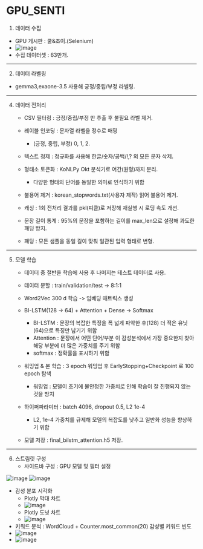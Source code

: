 # GPU_SENTI

1. 데이터 수집
  - GPU 게시판 : 쿨&조이.(Selenium)
  - ![image](https://github.com/user-attachments/assets/635e4e3f-c52e-4b13-88d9-4c4c27ba0d64)
  - 수집 데이터셋 : 63만개.

-------------------------------------------------------------------------------------------------

2. 데이터 라벨링
  - gemma3,exaone-3.5 사용해 긍정/중립/부정 라벨링.

-------------------------------------------------------------------------------------------------

4. 데이터 전처리
   - CSV 필터링 : 긍정/중립/부정 만 추출 후 불필요 라벨 제거.

   - 레이블 인코딩 : 문자열 라벨을 정수로 매핑
     - (긍정, 중립, 부정) 0, 1, 2.
   
   - 텍스트 정제 : 정규화를 사용해 한글/숫자/공백/!,? 외 모든 문자 삭제.

   - 형태소 토큰화 : KoNLPy Okt 분석기로 어간(원형)까지 분리.
     - 다양한 형태의 단어를 동일한 의미로 인식하기 위함

   - 불용어 제거 : korean_stopwords.txt(사용자 제작) 읽어 불용어 제거.

   - 캐싱 : 1회 전처리 결과를 pkl(피클)로 저장해 재실행 시 로딩 속도 개선.

   - 문장 길이 통계 : 95%의 문장을 포함하는 길이를 max_len으로 설정해 과도한 패딩 방지.

   - 패딩 : 모든 샘플을 동일 길이 맞춰 일관된 입력 형태로 변형.

-------------------------------------------------------------------------------------------------

5. 모델 학습
   - 데이터 중 절반을 학습에 사용 후 나머지는 테스트 데이터로 사용.
   
   - 데이터 분할 : train/validation/test -> 8:1:1
   
   - Word2Vec 300 d 학습 -> 임베딩 매트릭스 생성
   
   - BI-LSTM(128 -> 64) + Attention + Dense → Softmax
     - BI-LSTM : 문장의 복잡한 특징을 폭 넓게 파악한 후(128) 더 적은 유닛(64)으로 특징만 남기기 위함
     - Attention : 문장에서 어떤 단어/부분 이 감성분석에서 가장 중요한지 찾아 해당 부분에 더 많은 가중치를 주기 위함
     - softmax : 정확률을 표시하기 위함

   - 워밍업 & 본 학습 : 3 epoch 워밍업 후 EarlyStopping+Checkpoint 로 100 epoch 탐색
     - 워밍업 : 모델이 초기에 불안정한 가중치로 인해 학습이 잘 진행되지 않는 것을 방지
   
   - 하이퍼파라미터 : batch 4096, dropout 0.5, L2 1e-4
     - L2, 1e-4 가중치를 규제해 모델의 복잡도를 낮추고 일반화 성능을 향상하기 위함
   
   - 모델 저장 : final_bilstm_attention.h5 저장.

-------------------------------------------------------------------------------------------------

6. 스트림릿 구성
   - 사이드바 구성 : GPU 모델 및 필터 설정
  
![image](https://github.com/user-attachments/assets/29993d59-81e6-4756-81a2-0f1dd24e9fb1)
![image](https://github.com/user-attachments/assets/4d7daf70-88b1-437e-8005-807f84e1385c)


   - 감성 분포 시각화
       - Plotly 막대 차트
       - ![image](https://github.com/user-attachments/assets/2e019094-c63a-4583-8009-014d7a72edd1)
       - Plotly 도넛 차트
       - ![image](https://github.com/user-attachments/assets/29738870-5c46-44f2-a2db-06e45dacb673)
  - 키워드 분석 : WordCloud + Counter.most_common(20) 감성별 키워드 빈도
  - ![image](https://github.com/user-attachments/assets/efdae6f9-3173-4219-83ee-d2209b14ffce)
  - ![image](https://github.com/user-attachments/assets/4b30b49d-f977-4497-85c4-56fb9af7c939)


